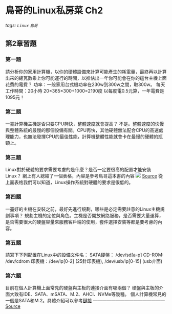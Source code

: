# 鳥哥的Linux私房菜 Ch2
###### tags: `Linux` `鳥哥`
## 第2章習題
### 第一題
請分析你的家用計算機，以你的硬體設備來計算可能產生的耗電量，最終再以計算出來的總瓦數乘上你可能運行的時間，以推估出一年你可能會在你的這台主機上面花費的電費？
功率：一般家用台式機功率在230w到300w之間，取300w。
每天工作時間：20小時
20×365×300÷1000=2190度
以每度電0.5元算，一年電費是1095元！

### 第二題
一臺計算機主機是否只要CPU夠快，整體速度就會提高？
不是。整體速度的快慢與整體系統的最慢的那個設備有關。CPU再快，其他硬體無法配合CPU的高速處理能力，也無法發揮CPU的最佳性能，計算機整體性能就會卡在最慢的硬體的瓶頸上。
### 第三題
Linux對於硬體的要求需要考慮的是什麼？是否一定要很高的配置才能安裝Linux？
網上有人總結了一個表格，內容是參考鳥哥這本書的內容
![](https://i.imgur.com/yE7QnFG.png)
[Source](http://c.biancheng.net/view/6309.html)
從上面表格我們可以知道，Linux操作系統對硬體的要求是很低的。
### 第四題
一臺好的主機在安裝之前，最好先進行規劃，哪些是必定需要註意的Linux主機規劃事項？
規劃主機的定位與角色。主機是否開放網路服務，是否需要大量運算，是否需要很大的硬盤容量來服務客戶端的使用，套件選擇安裝等都是要考慮的內容。
### 第五題
請寫下下列配置在Linux中的設備文件名：
SATA硬盤： /dev/sd[a-p]
CD-ROM: /dev/cdrom
印表機：/dev/lp[0-2] (25針印表機), /dev/usb/lp[0-15] (usb介面)
### 第六題
目前在個人計算機上面常見的硬盤與主板的連接介面有哪兩個？
硬盤與主板的介面大致有IDE、SATA、mSATA、M.2、AHCI、NVMe等幾種。
個人計算機常見的一個是SATA和M.2。具體介紹可以參考[鏈接](https://baijiahao.baidu.com/s?id=1609938877285548708&wfr=spider&for=pc)
————————————————
[Source](https://blog.csdn.net/weixin_42188287/article/details/114311380)